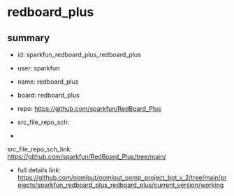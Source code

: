# redboard_plus
 
## summary 
* id: sparkfun_redboard_plus_redboard_plus
* user: sparkfun
* name: redboard_plus
* board: redboard_plus
* repo: https://github.com/sparkfun/RedBoard_Plus



* src_file_repo_sch: 
*
 src_file_repo_sch_link: https://github.com/sparkfun/RedBoard_Plus/tree/main/
* full details link: https://github.com/oomlout/oomlout_oomp_project_bot_v_2/tree/main/projects/sparkfun_redboard_plus_redboard_plus/current_version/working  






